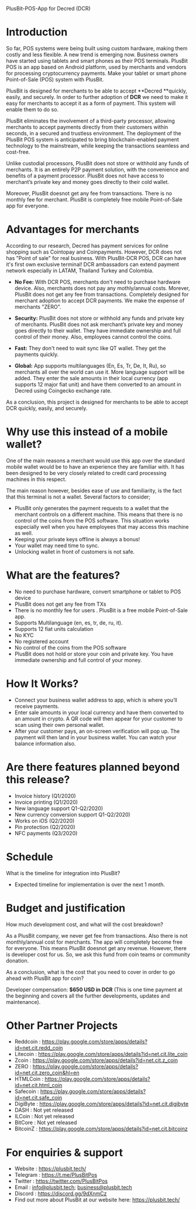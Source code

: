 PlusBit-POS-App for Decred (DCR)

# **Introduction** #
So far, POS systems were being built using custom hardware, making them costly and less flexible. A new trend is emerging now. Business owners have started using tablets and smart phones as their POS terminals. PlusBit POS is an app based on Android platform, used by merchants and vendors for processing cryptocurrency payments. Make your tablet or smart phone Point-of-Sale (POS) system with PlusBit.

PlusBit is designed for merchants to be able to accept **Decred **quickly, easily, and securely. In order to further adoption of **DCR** we need to make it easy for merchants to accept it as a form of payment. This system will enable them to do so.

PlusBit eliminates the involvement of a third-party processor, allowing merchants to accept payments directly from their customers within seconds, in a secured and trustless environment. The deployment of the PlusBit POS system is anticipated to bring blockchain-enabled payment technology to the mainstream, while keeping the transactions seamless and cost-free.

Unlike custodial processors, PlusBit does not store or withhold any funds of merchants. It is an entirely P2P payment solution, with the convenience and benefits of a payment processor. PlusBit does not have access to merchant’s private key and money goes directly to their cold wallet.

Moreover, PlusBit doesnot get any fee from transactions. There is no monthly fee for merchant. PlusBit is completely free mobile Point-of-Sale app for everyone.

# **Advantages for merchants** #
According to our research, Decred has payment services for online shopping such as Cointopay and Coinpayments. However, DCR does not has "Point of sale" for real business. With PlusBit-DCR POS, DCR can have it's first own exclusive terminal! DCR ambassadors can extend payment network especially in LATAM, Thailand Turkey and Colombia.    

* **No Fee:** With DCR POS, merchants don't need to purchase hardware device. Also, merchants does not pay any mothly/annual costs. Morever, PlusBit does not get any fee from transactions. Completely designed for merchant adoption to accept DCR payments. We make the expense of merchants "ZERO".

* **Security:** PlusBit does not store or withhold any funds and private key of merchants. PlusBit does not ask merchant’s private key and money goes directly to their wallet. They have immediate ownership and full control of their money. Also, employees cannot control the coins.

* **Fast:** They don't need to wait sync like QT wallet. They get the payments quickly.

* **Global:** App supports multilanguages (En, Es, Tr, De, It, Ru), so merchants all over the world can use it. More language support will be added. They enter the sale amounts in their local currency (app supports 12 major fiat unit) and have them converted to an amount in Decred using Coingecko exchange rate.

As a conclusion, this project is designed for merchants to be able to accept DCR quickly, easily, and securely.

# **Why use this instead of a mobile wallet?** #

One of the main reasons a merchant would use this app over the standard mobile wallet would be to have an experience they are familiar with. It has been designed to be very closely related to credit card processing machines in this respect.

The main reason however, besides ease of use and familiarity, is the fact that this terminal is not a wallet. Several factors to consider;

* PlusBit only generates the payment requests to a wallet that the merchant controls on a different machine. This means that there is no control of the coins from the POS software. This situation works especially well when you have employees that may access this machine as well.
* Keeping your private keys offline is always a bonus!
* Your wallet may need time to sync.
* Unlocking wallet in front of customers is not safe.

# **What are the features?** #

* No need to purchase hardware, convert smartphone or tablet to POS device
* PlusBit does not get any fee from TXs
* There is no monthly fee for users . PlusBit is a free mobile Point-of-Sale app.
* Supports Multilanguage (en, es, tr, de, ru, it).
* Supports 12 fiat units calculation
* No KYC
* No registered account
* No control of the coins from the POS software
* PlusBit does not hold or store your coin and private key. You have immediate ownership and full control of your money.

# **How It Works?** #

* Connect your business wallet address to app, which is where you’ll receive payments.
* Enter sale amounts in your local currency and have them converted to an amount in crypto. A QR code will then appear for your customer to scan using their own personal wallet.
* After your customer pays, an on-screen verification will pop up. The payment will then land in your business wallet. You can watch your balance information also.


# **Are there features planned beyond this release?** #

* Invoice history (Q1/2020)
* Invoice printing (Q1/2020)
* New language support Q1-Q2/2020)
* New currency conversion support Q1-Q2/2020)
* Works on iOS (Q2/2020)
* Pin protection (Q2/2020)
* NFC payments (Q3/2020)

# **Schedule** #
What is the timeline for integration into PlusBit?
* Expected timeline for implementation is over the next 1 month.

# **Budget and justification** #

How much development cost, and what will the cost breakdown?

As a PlusBit company, we never get fee from transactions. Also there is not monthly/annual cost for merchants. The app will completely become free for everyone. This means PlusBit doesnot get any revenue. However, there is developer cost for us. So, we ask this fund from coin teams or community donation.

As a conclusion, what is the cost that you need to cover in order to go ahead with PlusBit app for coin?

Developer compensation: **$650 USD in DCR** (This is one time payment at the beginning and covers all the further developments, updates and maintenance).

# **Other Partner Projects** #

* Reddcoin : https://play.google.com/store/apps/details?id=net.cit.redd_coin
* Litecoin : https://play.google.com/store/apps/details?id=net.cit.lite_coin
* Zcoin : https://play.google.com/store/apps/details?id=net.cit.z_coin
* ZERO : https://play.google.com/store/apps/details?id=net.cit.zero_coin&hl=en
* HTMLCoin : https://play.google.com/store/apps/details?id=net.cit.html_coin
* Safecoin : https://play.google.com/store/apps/details?id=net.cit.safe_coin
* DigiByte : https://play.google.com/store/apps/details?id=net.cit.digibyte
* DASH : Not yet released
* ILCoin : Not yet released
* BitCore : Not yet released
* BitcoinZ : https://play.google.com/store/apps/details?id=net.cit.bitcoinz


# **For enquiries & support** #

- Website : https://plusbit.tech/ 
- Telegram : https://t.me/PlusBitPos
- Twitter : https://twitter.com/PlusBitPos
- Email : info@plusbit.tech; business@plusbit.tech
- Discord : https://discord.gg/9dXnmCz
- Find out more about PlusBit at our website here: https://plusbit.tech/
